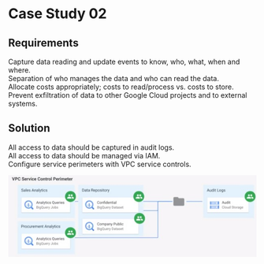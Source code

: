 # Case Study 02

## Requirements

Capture data reading and update events to know, who, what, when and where.  
Separation of who manages the data and who can read the data.  
Allocate costs appropriately; costs to read/process vs. costs to store.  
Prevent exfiltration of data to other Google Cloud projects and to external systems.  

## Solution

All access to data should be captured in audit logs.  
All access to data should be managed via IAM.  
Configure service perimeters with VPC service controls.  

![case](../../../img/gcp_de_exam_48.jpg)
